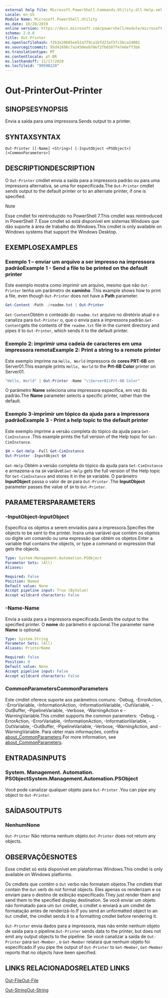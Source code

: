 ```yaml
---
external help file: Microsoft.PowerShell.Commands.Utility.dll-Help.xml
Locale: en-US
Module Name: Microsoft.PowerShell.Utility
ms.date: 10/28/2019
online version: https://docs.microsoft.com/powershell/module/microsoft.powershell.utility/out-printer?view=powershell-7.2&WT.mc_id=ps-gethelp
schema: 2.0.0
title: Out-Printer
ms.openlocfilehash: f2b3e20685ee52a7f9ca1bfd23af5fc5bca24001
ms.sourcegitcommit: 95d41698c7a2450eeb70ef2fb6507fe7e6eff3b6
ms.translationtype: MT
ms.contentlocale: pt-BR
ms.lasthandoff: 11/17/2020
ms.locfileid: "99598220"
---
```

# <span data-ttu-id="58f5d-102">Out-Printer</span><span class="sxs-lookup"><span data-stu-id="58f5d-102">Out-Printer</span></span>

## <span data-ttu-id="58f5d-103">SINOPSE</span><span class="sxs-lookup"><span data-stu-id="58f5d-103">SYNOPSIS</span></span>
<span data-ttu-id="58f5d-104">Envia a saída para uma impressora.</span><span class="sxs-lookup"><span data-stu-id="58f5d-104">Sends output to a printer.</span></span>

## <span data-ttu-id="58f5d-105">SYNTAX</span><span class="sxs-lookup"><span data-stu-id="58f5d-105">SYNTAX</span></span>

```
Out-Printer [[-Name] <String>] [-InputObject <PSObject>] [<CommonParameters>]
```

## <span data-ttu-id="58f5d-106">DESCRIPTION</span><span class="sxs-lookup"><span data-stu-id="58f5d-106">DESCRIPTION</span></span>

<span data-ttu-id="58f5d-107">O `Out-Printer` cmdlet envia a saída para a impressora padrão ou para uma impressora alternativa, se uma for especificada.</span><span class="sxs-lookup"><span data-stu-id="58f5d-107">The `Out-Printer` cmdlet sends output to the default printer or to an alternate printer, if one is specified.</span></span>

> [!NOTE]
> <span data-ttu-id="58f5d-108">Esse cmdlet foi reintroduzido no PowerShell 7.</span><span class="sxs-lookup"><span data-stu-id="58f5d-108">This cmdlet was reintroduced in PowerShell 7.</span></span> <span data-ttu-id="58f5d-109">Esse cmdlet só está disponível em sistemas Windows que dão suporte à área de trabalho do Windows.</span><span class="sxs-lookup"><span data-stu-id="58f5d-109">This cmdlet is only available on Windows systems that support the Windows Desktop.</span></span>

## <span data-ttu-id="58f5d-110">EXEMPLOS</span><span class="sxs-lookup"><span data-stu-id="58f5d-110">EXAMPLES</span></span>

### <span data-ttu-id="58f5d-111">Exemplo 1 – enviar um arquivo a ser impresso na impressora padrão</span><span class="sxs-lookup"><span data-stu-id="58f5d-111">Example 1 - Send a file to be printed on the default printer</span></span>

<span data-ttu-id="58f5d-112">Este exemplo mostra como imprimir um arquivo, mesmo que não `Out-Printer` tenha um parâmetro de **caminho** .</span><span class="sxs-lookup"><span data-stu-id="58f5d-112">This example shows how to print a file, even though `Out-Printer` does not have a **Path** parameter.</span></span>

```powershell
Get-Content -Path ./readme.txt | Out-Printer
```

<span data-ttu-id="58f5d-113">`Get-Content`Obtém o conteúdo do `readme.txt` arquivo no diretório atual e o canaliza para `Out-Printer` o, que o envia para a impressora padrão.</span><span class="sxs-lookup"><span data-stu-id="58f5d-113">`Get-Content`gets the contents of the `readme.txt` file in the current directory and pipes it to `Out-Printer`, which sends it to the default printer.</span></span>

### <span data-ttu-id="58f5d-114">Exemplo 2: imprimir uma cadeia de caracteres em uma impressora remota</span><span class="sxs-lookup"><span data-stu-id="58f5d-114">Example 2: Print a string to a remote printer</span></span>

<span data-ttu-id="58f5d-115">Este exemplo imprime na `Hello, World` impressora de **cores PRT-6B** em Server01.</span><span class="sxs-lookup"><span data-stu-id="58f5d-115">This example prints `Hello, World` to the **Prt-6B Color** printer on Server01.</span></span>

```powershell
"Hello, World" | Out-Printer -Name "\\Server01\Prt-6B Color"
```

<span data-ttu-id="58f5d-116">O parâmetro **Name** seleciona uma impressora específica, em vez do padrão.</span><span class="sxs-lookup"><span data-stu-id="58f5d-116">The **Name** parameter selects a specific printer, rather than the default.</span></span>

### <span data-ttu-id="58f5d-117">Exemplo 3-imprimir um tópico da ajuda para a impressora padrão</span><span class="sxs-lookup"><span data-stu-id="58f5d-117">Example 3 - Print a help topic to the default printer</span></span>

<span data-ttu-id="58f5d-118">Este exemplo imprime a versão completa do tópico da ajuda para `Get-CimInstance` .</span><span class="sxs-lookup"><span data-stu-id="58f5d-118">This example prints the full version of the Help topic for `Get-CimInstance`.</span></span>

```powershell
$H = Get-Help -Full Get-CimInstance
Out-Printer -InputObject $H
```

<span data-ttu-id="58f5d-119">`Get-Help` Obtém a versão completa do tópico da ajuda para `Get-CimInstance` e armazena-a na `$H` variável.</span><span class="sxs-lookup"><span data-stu-id="58f5d-119">`Get-Help` gets the full version of the Help topic for `Get-CimInstance` and stores it in the `$H` variable.</span></span> <span data-ttu-id="58f5d-120">O parâmetro **InputObject** passa o valor de `$H` para `Out-Printer` .</span><span class="sxs-lookup"><span data-stu-id="58f5d-120">The **InputObject** parameter passes the value of `$H` to `Out-Printer`.</span></span>

## <span data-ttu-id="58f5d-121">PARAMETERS</span><span class="sxs-lookup"><span data-stu-id="58f5d-121">PARAMETERS</span></span>

### <span data-ttu-id="58f5d-122">-InputObject</span><span class="sxs-lookup"><span data-stu-id="58f5d-122">-InputObject</span></span>

<span data-ttu-id="58f5d-123">Especifica os objetos a serem enviados para a impressora.</span><span class="sxs-lookup"><span data-stu-id="58f5d-123">Specifies the objects to be sent to the printer.</span></span> <span data-ttu-id="58f5d-124">Insira uma variável que contém os objetos ou digite um comando ou uma expressão que obtém os objetos.</span><span class="sxs-lookup"><span data-stu-id="58f5d-124">Enter a variable that contains the objects, or type a command or expression that gets the objects.</span></span>

```yaml
Type: System.Management.Automation.PSObject
Parameter Sets: (All)
Aliases:

Required: False
Position: Named
Default value: None
Accept pipeline input: True (ByValue)
Accept wildcard characters: False
```

### <span data-ttu-id="58f5d-125">-Name</span><span class="sxs-lookup"><span data-stu-id="58f5d-125">-Name</span></span>

<span data-ttu-id="58f5d-126">Envia a saída para a impressora especificada.</span><span class="sxs-lookup"><span data-stu-id="58f5d-126">Sends the output to the specified printer.</span></span> <span data-ttu-id="58f5d-127">O **nome** do parâmetro é opcional.</span><span class="sxs-lookup"><span data-stu-id="58f5d-127">The parameter name **Name** is optional.</span></span>

```yaml
Type: System.String
Parameter Sets: (All)
Aliases: PrinterName

Required: False
Position: 0
Default value: None
Accept pipeline input: False
Accept wildcard characters: False
```

### <span data-ttu-id="58f5d-128">CommonParameters</span><span class="sxs-lookup"><span data-stu-id="58f5d-128">CommonParameters</span></span>

<span data-ttu-id="58f5d-129">Este cmdlet oferece suporte aos parâmetros comuns: -Debug, -ErrorAction, -ErrorVariable, -InformationAction, -InformationVariable, -OutVariable, -OutBuffer, -PipelineVariable, -Verbose, -WarningAction e -WarningVariable.</span><span class="sxs-lookup"><span data-stu-id="58f5d-129">This cmdlet supports the common parameters: -Debug, -ErrorAction, -ErrorVariable, -InformationAction, -InformationVariable, -OutVariable, -OutBuffer, -PipelineVariable, -Verbose, -WarningAction, and -WarningVariable.</span></span> <span data-ttu-id="58f5d-130">Para obter mais informações, confira [about_CommonParameters](https://go.microsoft.com/fwlink/?LinkID=113216).</span><span class="sxs-lookup"><span data-stu-id="58f5d-130">For more information, see [about_CommonParameters](https://go.microsoft.com/fwlink/?LinkID=113216).</span></span>

## <span data-ttu-id="58f5d-131">ENTRADAS</span><span class="sxs-lookup"><span data-stu-id="58f5d-131">INPUTS</span></span>

### <span data-ttu-id="58f5d-132">System. Management. Automation. PSObject</span><span class="sxs-lookup"><span data-stu-id="58f5d-132">System.Management.Automation.PSObject</span></span>

<span data-ttu-id="58f5d-133">Você pode canalizar qualquer objeto para `Out-Printer` .</span><span class="sxs-lookup"><span data-stu-id="58f5d-133">You can pipe any object to `Out-Printer`.</span></span>

## <span data-ttu-id="58f5d-134">SAÍDAS</span><span class="sxs-lookup"><span data-stu-id="58f5d-134">OUTPUTS</span></span>

### <span data-ttu-id="58f5d-135">Nenhum</span><span class="sxs-lookup"><span data-stu-id="58f5d-135">None</span></span>

<span data-ttu-id="58f5d-136">`Out-Printer` Não retorna nenhum objeto.</span><span class="sxs-lookup"><span data-stu-id="58f5d-136">`Out-Printer` does not return any objects.</span></span>

## <span data-ttu-id="58f5d-137">OBSERVAÇÕES</span><span class="sxs-lookup"><span data-stu-id="58f5d-137">NOTES</span></span>

<span data-ttu-id="58f5d-138">Esse cmdlet só está disponível em plataformas Windows.</span><span class="sxs-lookup"><span data-stu-id="58f5d-138">This cmdlet is only available on Windows platforms.</span></span>

<span data-ttu-id="58f5d-139">Os cmdlets que contêm o `Out` verbo não formatam objetos.</span><span class="sxs-lookup"><span data-stu-id="58f5d-139">The cmdlets that contain the `Out` verb do not format objects.</span></span> <span data-ttu-id="58f5d-140">Eles apenas os renderizam e os enviam para o destino de exibição especificado.</span><span class="sxs-lookup"><span data-stu-id="58f5d-140">They just render them and send them to the specified display destination.</span></span> <span data-ttu-id="58f5d-141">Se você enviar um objeto não formatado para um `Out` cmdlet, o cmdlet o enviará a um cmdlet de formatação antes de renderizá-lo.</span><span class="sxs-lookup"><span data-stu-id="58f5d-141">If you send an unformatted object to an `Out` cmdlet, the cmdlet sends it to a formatting cmdlet before rendering it.</span></span>

<span data-ttu-id="58f5d-142">`Out-Printer` envia dados para a impressora, mas não emite nenhum objeto de saída para o pipeline.</span><span class="sxs-lookup"><span data-stu-id="58f5d-142">`Out-Printer` sends data to the printer, but does not emit any output objects to the pipeline.</span></span> <span data-ttu-id="58f5d-143">Se você canalizar a saída de `Out-Printer` para `Get-Member` , o `Get-Member` relatará que nenhum objeto foi especificado.</span><span class="sxs-lookup"><span data-stu-id="58f5d-143">If you pipe the output of `Out-Printer` to `Get-Member`, `Get-Member` reports that no objects have been specified.</span></span>

## <span data-ttu-id="58f5d-144">LINKS RELACIONADOS</span><span class="sxs-lookup"><span data-stu-id="58f5d-144">RELATED LINKS</span></span>

[<span data-ttu-id="58f5d-145">Out-File</span><span class="sxs-lookup"><span data-stu-id="58f5d-145">Out-File</span></span>](Out-File.md)

[<span data-ttu-id="58f5d-146">Out-String</span><span class="sxs-lookup"><span data-stu-id="58f5d-146">Out-String</span></span>](Out-String.md)
